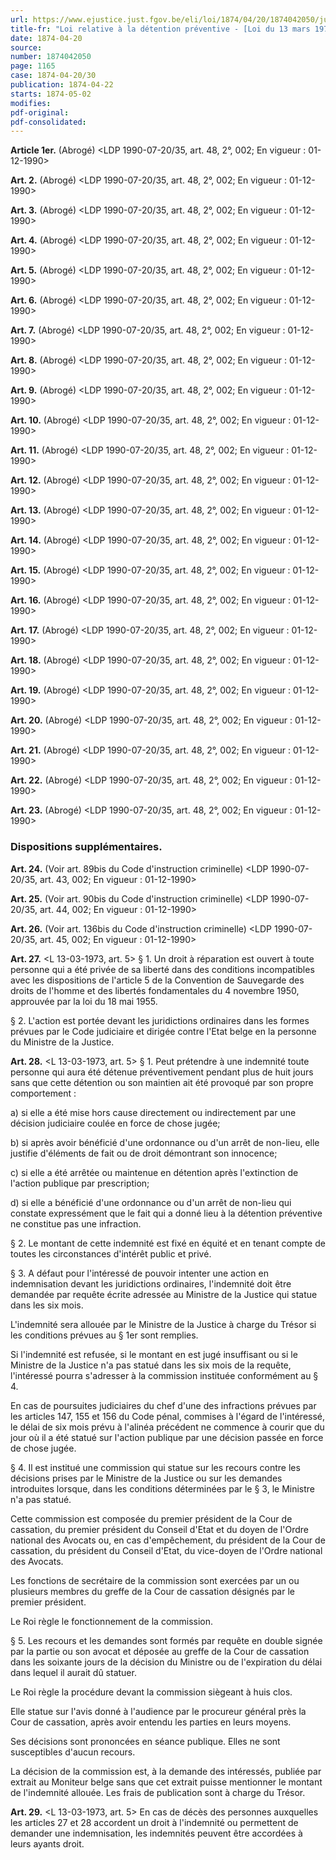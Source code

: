 ```yaml
---
url: https://www.ejustice.just.fgov.be/eli/loi/1874/04/20/1874042050/justel
title-fr: "Loi relative à la détention préventive - [Loi du 13 mars 1973 relative à l'indemnité en cas de détention préventive inopérante.] (LDP 1990-07-20/35, art. 48, En vigueur : 01-12-1990) (NOTE : Consultation des versions antérieures à partir du 18-07-1989 et mise à jour au 14-08-1990) (NOTE : voir L 1973-03-13/30 créée en 1990 sur base de la présente loi de 1874 pour les modifications ultérieures)"
date: 1874-04-20
source:
number: 1874042050
page: 1165
case: 1874-04-20/30
publication: 1874-04-22
starts: 1874-05-02
modifies:
pdf-original:
pdf-consolidated:
---
```


**Article 1er.** (Abrogé) <LDP 1990-07-20/35, art. 48, 2°, 002;  En vigueur :  01-12-1990>

**Art. 2.** (Abrogé) <LDP 1990-07-20/35, art. 48, 2°, 002;  En vigueur :  01-12-1990>

**Art. 3.** (Abrogé) <LDP 1990-07-20/35, art. 48, 2°, 002;  En vigueur :  01-12-1990>

**Art. 4.** (Abrogé) <LDP 1990-07-20/35, art. 48, 2°, 002;  En vigueur :  01-12-1990>

**Art. 5.** (Abrogé) <LDP 1990-07-20/35, art. 48, 2°, 002;  En vigueur :  01-12-1990>

**Art. 6.** (Abrogé) <LDP 1990-07-20/35, art. 48, 2°, 002;  En vigueur :  01-12-1990>

**Art. 7.** (Abrogé) <LDP 1990-07-20/35, art. 48, 2°, 002;  En vigueur :  01-12-1990>

**Art. 8.** (Abrogé) <LDP 1990-07-20/35, art. 48, 2°, 002;  En vigueur :  01-12-1990>

**Art. 9.** (Abrogé) <LDP 1990-07-20/35, art. 48, 2°, 002;  En vigueur :  01-12-1990>

**Art. 10.** (Abrogé) <LDP 1990-07-20/35, art. 48, 2°, 002;  En vigueur :  01-12-1990>

**Art. 11.** (Abrogé) <LDP 1990-07-20/35, art. 48, 2°, 002;  En vigueur :  01-12-1990>

**Art. 12.** (Abrogé) <LDP 1990-07-20/35, art. 48, 2°, 002;  En vigueur :  01-12-1990>

**Art. 13.** (Abrogé) <LDP 1990-07-20/35, art. 48, 2°, 002;  En vigueur :  01-12-1990>

**Art. 14.** (Abrogé) <LDP 1990-07-20/35, art. 48, 2°, 002;  En vigueur :  01-12-1990>

**Art. 15.** (Abrogé) <LDP 1990-07-20/35, art. 48, 2°, 002;  En vigueur :  01-12-1990>

**Art. 16.** (Abrogé) <LDP 1990-07-20/35, art. 48, 2°, 002;  En vigueur :  01-12-1990>

**Art. 17.** (Abrogé) <LDP 1990-07-20/35, art. 48, 2°, 002;  En vigueur :  01-12-1990>

**Art. 18.** (Abrogé) <LDP 1990-07-20/35, art. 48, 2°, 002;  En vigueur :  01-12-1990>

**Art. 19.** (Abrogé) <LDP 1990-07-20/35, art. 48, 2°, 002;  En vigueur :  01-12-1990>

**Art. 20.** (Abrogé) <LDP 1990-07-20/35, art. 48, 2°, 002;  En vigueur :  01-12-1990>

**Art. 21.** (Abrogé) <LDP 1990-07-20/35, art. 48, 2°, 002;  En vigueur :  01-12-1990>

**Art. 22.** (Abrogé) <LDP 1990-07-20/35, art. 48, 2°, 002;  En vigueur :  01-12-1990>

**Art. 23.** (Abrogé) <LDP 1990-07-20/35, art. 48, 2°, 002;  En vigueur :  01-12-1990>

### Dispositions supplémentaires.

**Art. 24.** (Voir art. 89bis du Code d'instruction criminelle) <LDP 1990-07-20/35, art. 43, 002;  En vigueur :  01-12-1990>

**Art. 25.** (Voir art. 90bis du Code d'instruction criminelle) <LDP 1990-07-20/35, art. 44, 002;  En vigueur :  01-12-1990>

**Art. 26.** (Voir art. 136bis du Code d'instruction criminelle) <LDP 1990-07-20/35, art. 45, 002;  En vigueur :  01-12-1990>

**Art. 27.** <L 13-03-1973, art. 5> § 1. Un droit à réparation est ouvert à toute personne qui a été privée de sa liberté dans des conditions incompatibles avec les dispositions de l'article 5 de la Convention de Sauvegarde des droits de l'homme et des libertés fondamentales du 4 novembre 1950, approuvée par la loi du 18 mai 1955.

§ 2. L'action est portée devant les juridictions ordinaires dans les formes prévues par le Code judiciaire et dirigée contre l'Etat belge en la personne du Ministre de la Justice.

**Art. 28.** <L 13-03-1973, art. 5> § 1. Peut prétendre à une indemnité toute personne qui aura été détenue préventivement pendant plus de huit jours sans que cette détention ou son maintien ait été provoqué par son propre comportement :

   a) si elle a été mise hors cause directement ou indirectement par une décision judiciaire coulée en force de chose jugée;

   b) si après avoir bénéficié d'une ordonnance ou d'un arrêt de non-lieu, elle justifie d'éléments de fait ou de droit démontrant son innocence;

   c) si elle a été arrêtée ou maintenue en détention après l'extinction de l'action publique par prescription;

   d) si elle a bénéficié d'une ordonnance ou d'un arrêt de non-lieu qui constate expressément que le fait qui a donné lieu à la détention préventive ne constitue pas une infraction.

§ 2. Le montant de cette indemnité est fixé en équité et en tenant compte de toutes les circonstances d'intérêt public et privé.

§ 3. A défaut pour l'intéressé de pouvoir intenter une action en indemnisation devant les juridictions ordinaires, l'indemnité doit être demandée par requête écrite adressée au Ministre de la Justice qui statue dans les six mois.

L'indemnité sera allouée par le Ministre de la Justice à charge du Trésor si les conditions prévues au § 1er sont remplies.

Si l'indemnité est refusée, si le montant en est jugé insuffisant ou si le Ministre de la Justice n'a pas statué dans les six mois de la requête, l'intéressé pourra s'adresser à la commission instituée conformément au § 4.

En cas de poursuites judiciaires du chef d'une des infractions prévues par les articles 147, 155 et 156 du Code pénal, commises à l'égard de l'intéressé, le délai de six mois prévu à l'alinéa précédent ne commence à courir que du jour où il a été statué sur l'action publique par une décision passée en force de chose jugée.

§ 4. Il est institué une commission qui statue sur les recours contre les décisions prises par le Ministre de la Justice ou sur les demandes introduites lorsque, dans les conditions déterminées par le § 3, le Ministre n'a pas statué.

Cette commission est composée du premier président de la Cour de cassation, du premier président du Conseil d'Etat et du doyen de l'Ordre national des Avocats ou, en cas d'empêchement, du président de la Cour de cassation, du président du Conseil d'Etat, du vice-doyen de l'Ordre national des Avocats.

Les fonctions de secrétaire de la commission sont exercées par un ou plusieurs membres du greffe de la Cour de cassation désignés par le premier président.

Le Roi règle le fonctionnement de la commission.

§ 5. Les recours et les demandes sont formés par requête en double signée par la partie ou son avocat et déposée au greffe de la Cour de cassation dans les soixante jours de la décision du Ministre ou de l'expiration du délai dans lequel il aurait dû statuer.

Le Roi règle la procédure devant la commission siègeant à huis clos.

Elle statue sur l'avis donné à l'audience par le procureur général près la Cour de cassation, après avoir entendu les parties en leurs moyens.

Ses décisions sont prononcées en séance publique. Elles ne sont susceptibles d'aucun recours.

La décision de la commission est, à la demande des intéressés, publiée par extrait au Moniteur belge sans que cet extrait puisse mentionner le montant de l'indemnité allouée. Les frais de publication sont à charge du Trésor.

**Art. 29.** <L 13-03-1973, art. 5> En cas de décès des personnes auxquelles les articles 27 et 28 accordent un droit à l'indemnité ou permettent de demander une indemnisation, les indemnités peuvent être accordées à leurs ayants droit.
